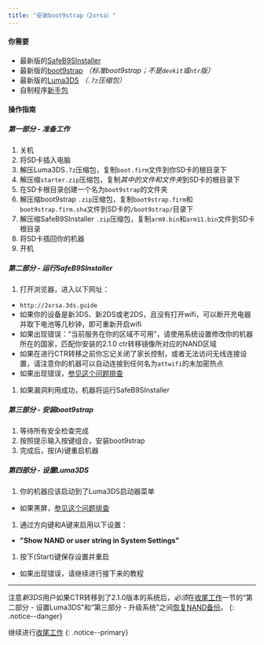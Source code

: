 ```yaml
---
title: "安装boot9strap（2xrsa）"
---
```


#### 你需要

* 最新版的[SafeB9SInstaller](https://github.com/d0k3/SafeB9SInstaller/releases/latest)
* 最新版的[boot9strap](https://github.com/SciresM/boot9strap/releases/latest) *（标准boot9strap；不是`devkit`或`ntr`版）*
* 最新版的[Luma3DS](https://github.com/AuroraWright/Luma3DS/releases/latest) *（`.7z`压缩包）*
* 自制程序[新手包](http://smealum.github.io/ninjhax2/starter.zip)

#### 操作指南

##### 第一部分 - 准备工作

1. 关机
1. 将SD卡插入电脑
1. 解压Luma3DS`.7z`压缩包，复制`boot.firm`文件到你SD卡的根目录下
1. 解压缩`starter.zip`压缩包，复制*其中的文件和文件夹*到SD卡的根目录下
1. 在SD卡根目录创建一个名为`boot9strap`的文件夹
1. 解压缩boot9strap `.zip`压缩包，复制`boot9strap.firm`和`boot9strap.firm.sha`文件到SD卡的`/boot9strap/`目录下
1. 解压缩SafeB9SInstaller `.zip`压缩包，复制`arm9.bin`和`arm11.bin`文件到SD卡根目录
1. 将SD卡插回你的机器
1. 开机

##### 第二部分 - 运行SafeB9SInstaller

1. 打开浏览器，进入以下网址：
  + `http://2xrsa.3ds.guide`
  + 如果你的设备是新3DS、新2DS或老2DS，且没有打开wifi，可以断开充电器并取下电池等几秒钟，即可重新开启wifi
  + 如果出现错误：“当前服务在你的区域不可用”，请使用系统设置修改你的机器所在的国家，匹配你安装的2.1.0 ctr转移镜像所对应的NAND区域
  + 如果在进行CTR转移之前你忘记关闭了家长控制，或者无法访问无线连接设置，请注意你的机器可以自动连接到任何名为`attwifi`的未加密热点
  + 如果出现错误，[参见这个问题排查](troubleshooting#ts_browser)
1. 如果漏洞利用成功，机器将运行SafeB9SInstaller

##### 第三部分 - 安装boot9strap

1. 等待所有安全检查完成
1. 按照提示输入按键组合，安装boot9strap
1. 完成后，按(A)键重启机器

##### 第四部分 - 设置Luma3DS

1. 你的机器应该启动到了Luma3DS启动器菜单
  + 如果黑屏，[参见这个问题排查](troubleshooting#ts_sys_b9s)
1. 通过方向键和A键来启用以下设置：
  + **"Show NAND or user string in System Settings"**
1. 按下(Start)键保存设置并重启
  + 如果出现错误，请继续进行接下来的教程

___

注意*新3DS*用户如果CTR转移到了2.1.0版本的系统后，*必须*在[收尾工作](finalizing-setup)一节的“第二部分 - 设置Luma3DS”和“第三部分 - 升级系统”之间[恢复NAND备份](godmode9-usage#nand_restore)。
{: .notice--danger}

继续进行[收尾工作](finalizing-setup)
{: .notice--primary}
